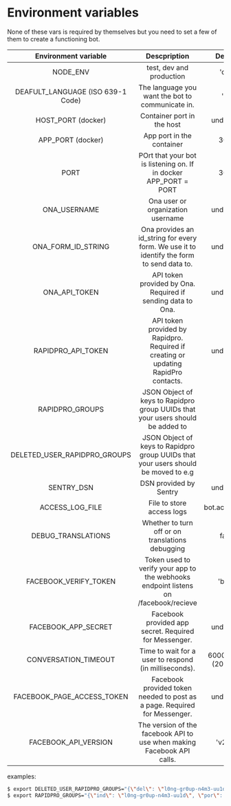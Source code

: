 # Environment variables

None of these vars is required by themselves but you need to set a few of
 them to create a functioning bot.

|        Environment variable      |                                     Descpription                                           |         Default         |
|:--------------------------------:|:------------------------------------------------------------------------------------------:|:-----------------------:|
|NODE_ENV                          |test, dev and production                                                                    |'dev'                    |
|DEAFULT_LANGUAGE (ISO 639-1 Code) |The language you want the bot to communicate in.                                            |'en'                     |
|HOST_PORT (docker)                |Container port in the host                                                                  |undefined                |
|APP_PORT (docker)                 |App port in the container                                                                   |3000                     |
|PORT                              |POrt that your bot is listening on. If in docker APP_PORT = PORT                            |3000                     |
|ONA_USERNAME                      |Ona user or organization username                                                           |undefined                |
|ONA_FORM_ID_STRING                |Ona provides an id_string for every form. We use it to identify the form to send data to.   |undefined                |
|ONA_API_TOKEN                     |API token provided by Ona. Required if sending data to Ona.                                 |undefined                |
|RAPIDPRO_API_TOKEN                |API token provided by Rapidpro. Required if creating or updating RapidPro contacts.         |undefined                |
|RAPIDPRO_GROUPS                   |JSON Object of keys to Rapidpro group UUIDs that your users should be added to              |[]                       |
|DELETED_USER_RAPIDPRO_GROUPS      |JSON Object of keys to Rapidpro group UUIDs that your users should be moved to e.g          |[]                       |
|SENTRY_DSN                        |DSN provided by Sentry                                                                      |undefined                |
|ACCESS_LOG_FILE                   |File to store access logs                                                                   |bot.access.log           |
|DEBUG_TRANSLATIONS                |Whether to turn off or on translations debugging                                            |false                    |
|FACEBOOK_VERIFY_TOKEN             |Token used to verify your app to the webhooks endpoint listens on /facebook/recieve         |'borq'                   |
|FACEBOOK_APP_SECRET               |Facebook provided app secret. Required for Messenger.                                       |undefined                |
|CONVERSATION_TIMEOUT              |Time to wait for a user to respond (in milliseconds).                                       |60000 * 20 (20 mins)     |
|FACEBOOK_PAGE_ACCESS_TOKEN        |Facebook provided token needed to post as a page. Required for Messenger.                   |undefined                |
|FACEBOOK_API_VERSION              |The version of the facebook API to use when making Facebook API calls.                      |'v2.10'                  |




examples:
```bash
$ export DELETED_USER_RAPIDPRO_GROUPS="{\"del\": \"l0ng-gr0up-n4m3-uu1d\"}"
$ export RAPIDPRO_GROUPS="{\"ind\": \"l0ng-gr0up-n4m3-uu1d\", \"por\": \"l0ng-gr0up-n4m3-uu1d\", \"default\": \"l0ng-gr0up-n4m3-uu1d\"}"
```
